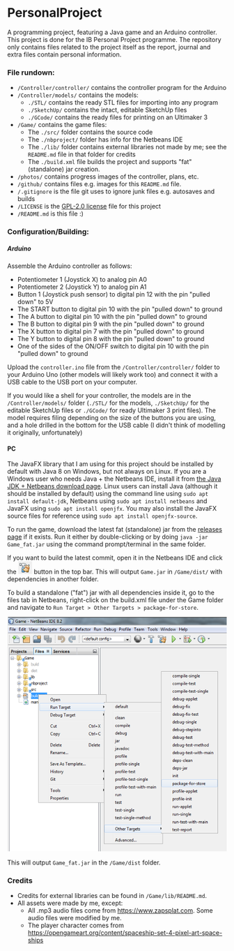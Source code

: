 # PersonalProject

A programming project, featuring a Java game and an Arduino controller.
This project is done for the IB Personal Project programme. The
repository only contains files related to the project itself as the
report, journal and extra files contain personal information.

### File rundown:

- `/Controller/controller/` contains the controller program for the Arduino
- `/Controller/models/` contains the models:
  - `./STL/` contains the ready STL files for importing into any program
  - `./SketchUp/` contains the intact, editable SketchUp files
  - `./GCode/` contains the ready files for printing on an Ultimaker 3
- `/Game/` contains the game files:
  - The `./src/` folder contains the source code
  - The `./nbproject/` folder has info for the Netbeans IDE
  - The `./lib/` folder contains external libraries not made by me; see the
  `README.md` file in that folder for credits
  - The `./build.xml` file builds the project and supports "fat" (standalone)
  jar creation.
- `/photos/` contains progress images of the controller, plans, etc.
- `/github/` contains files e.g. images for this `README.md` file.
- `/.gitignore` is the file git uses to ignore junk files e.g. autosaves and
builds
- `/LICENSE` is the [GPL-2.0 license][license] file for this project
- `/README.md` is this file :)

### Configuration/Building:

##### Arduino
Assemble the Arduino controller as follows:

- Potentiometer 1 (Joystick X) to analog pin A0
- Potentiometer 2 (Joystick Y) to analog pin A1
- Button 1 (Joystick push sensor) to digital pin 12 with the pin "pulled down" to 5V
- The START button to digital pin 10 with the pin "pulled down" to ground
- The A button to digital pin 10 with the pin "pulled down" to ground
- The B button to digital pin 9 with the pin "pulled down" to ground
- The X button to digital pin 7 with the pin "pulled down" to ground
- The Y button to digital pin 8 with the pin "pulled down" to ground
- One of the sides of the ON/OFF switch to digital pin 10 with the pin "pulled down" to ground

Upload the `controller.ino` file from the `/Controller/controller/` folder to
your Arduino Uno (other models will likely work too) and connect it with a
USB cable to the USB port on your computer.

If you would like a shell for your controller, the models are in the
`/Controller/models/` folder (`./STL/` for the models, `./SketchUp/` for the
editable SketchUp files or `./GCode/` for ready Ultimaker 3 print files).
The model requires filing depending on the size of the buttons you are using,
and a hole drilled in the bottom for the USB cable (I didn't think of modelling
it originally, unfortunately)

#### PC
The JavaFX library that I am using for this project should be installed by
default with Java 8 on Windows, but not always on Linux. If you are a Windows
user who needs Java + the Netbeans IDE, install it from
[the Java JDK + Netbeans download page][javadl]. Linux users can install Java
(although it should be installed by default) using the command line using
`sudo apt install default-jdk`, Netbeans using `sudo apt install netbeans`
and JavaFX using `sudo apt install openjfx`. You may also install the JavaFX
source files for reference using `sudo apt install openjfx-source`.

To run the game, download the latest fat (standalone) jar from the
[releases page][releases] if it exists. Run it either by double-clicking
or by doing `java -jar Game_fat.jar` using the command prompt/terminal in the
same folder.

If you want to build the latest commit, open it in the Netbeans IDE and 
click the !["Clean and Build"][cleanbuild] button in the top bar. This
will output `Game.jar` in `/Game/dist/` with dependencies in another folder.

To build a standalone ("fat") jar with all dependencies inside it, go to the
files tab in Netbeans, right-click on the build.xml file under the Game folder
and navigate to `Run Target > Other Targets > package-for-store`.

![Image for the above instructions][fatbuild]

This will output `Game_fat.jar` in the `/Game/dist` folder.


### Credits

- Credits for external libraries can be found in `/Game/lib/README.md`.
- All assets were made by me, except:
  - All .mp3 audio files come from <https://www.zapsplat.com>. Some audio files were modified by me.
  - The player character comes from <https://opengameart.org/content/spaceship-set-4-pixel-art-space-ships>

[license]: https://www.gnu.org/licenses/old-licenses/gpl-2.0.en.html
[javadl]: http://www.oracle.com/technetwork/articles/javase/jdk-netbeans-jsp-142931.html#close
[releases]: https://github.com/PixelSergey/PersonalProject/releases
[cleanbuild]: ./github/cleanbuild.png
[fatbuild]: ./github/fatbuild.png
